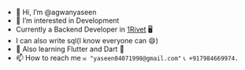 - 👋 Hi, I’m @agwanyaseen
- 👀 I’m interested in Development
- Currently a Backend Developer in [1Rivet](https://www.1rivet.com) 🖥️
- I can also write sql(I know everyone can 😄)
- 🌱 Also learning Flutter and Dart 📱
- 📫 How to reach me 
    `✉️ "yaseen04071998@gmail.com"`
    `📞 +917984669974.`

<!---
agwanyaseen/agwanyaseen is a ✨ special ✨ repository because its `README.md` (this file) appears on your GitHub profile.
You can click the Preview link to take a look at your changes.
--->
